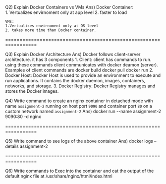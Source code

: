 Q2) Explain Docker Containers vs VMs
Ans) Docker Container:  
	1. Vertualizes envirnoment only at app level
	2. faster to load
				
	VMs: 
	1.Vertualizes envirnoment only at OS level
	2. takes more time than Docker container. 

=================================================================


Q3) Explain Docker Architecture
Ans) Docker follows client-server architecture. it has 3 components
	1. Client: client has commands to run. using these commands client communicates with docker deamon (server). Examples of client commands are
docker build
docker pull
docker run
	2. Docker Host: Docker Host is used to provide an environment to execute and run applications. It contains the docker daemon, images, containers, networks, and storage.
	3. Docker Registry: Docker Registry manages and stores the Docker images. 


Q4) Write command to create an nginx container in detached mode with name `assignment-2` running on host port `9090` and container port `80` on a custom network named `assignment-2`
Ans) docker run --name assignment-2 9090:80 -d nginx

=================================================================

Q5) Write command to see logs of the above container
Ans) docker logs –details assignment-2

=================================================================



Q6) Write commands to Exec into the container and cat the output of the default nginx file at /usr/share/nginx/html/index.html

